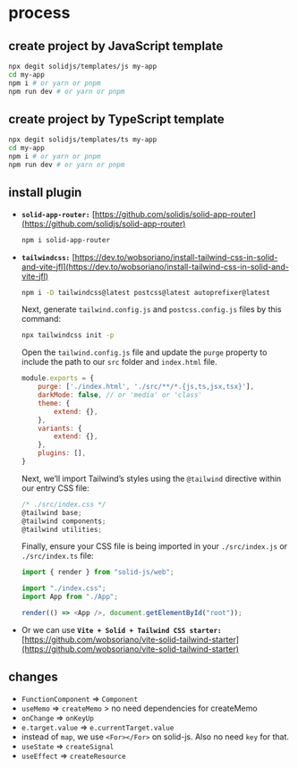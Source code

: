 # process

## create project by JavaScript template

```sh
npx degit solidjs/templates/js my-app
cd my-app
npm i # or yarn or pnpm
npm run dev # or yarn or pnpm
```

## create project by TypeScript template

```sh
npx degit solidjs/templates/ts my-app
cd my-app
npm i # or yarn or pnpm
npm run dev # or yarn or pnpm
```

## install plugin

- **`solid-app-router:`** [https://github.com/solidjs/solid-app-router](https://github.com/solidjs/solid-app-router)

    ```sh
    npm i solid-app-router
    ```

- **`tailwindcss:`** [https://dev.to/wobsoriano/install-tailwind-css-in-solid-and-vite-jfl](https://dev.to/wobsoriano/install-tailwind-css-in-solid-and-vite-jfl)

    ```sh
    npm i -D tailwindcss@latest postcss@latest autoprefixer@latest
    ```

    Next, generate `tailwind.config.js` and `postcss.config.js` files by this command:

    ```sh
    npx tailwindcss init -p
    ```

    Open the `tailwind.config.js` file and update the `purge` property to include the path to our `src` folder and `index.html` file.

    ```js
    module.exports = {
        purge: ['./index.html', './src/**/*.{js,ts,jsx,tsx}'],
        darkMode: false, // or 'media' or 'class'
        theme: {
            extend: {},
        },
        variants: {
            extend: {},
        },
        plugins: [],
    }
    ```

    Next, we’ll import Tailwind’s styles using the `@tailwind` directive within our entry CSS file:

    ```ts
    /* ./src/index.css */
    @tailwind base;
    @tailwind components;
    @tailwind utilities;
    ```

    Finally, ensure your CSS file is being imported in your `./src/index.js` or `./src/index.ts` file:

    ```ts
    import { render } from "solid-js/web";

    import "./index.css";
    import App from "./App";

    render(() => <App />, document.getElementById("root"));
    ```

- Or we can use **`Vite + Solid + Tailwind CSS starter:`** [https://github.com/wobsoriano/vite-solid-tailwind-starter](https://github.com/wobsoriano/vite-solid-tailwind-starter)


## changes

- `FunctionComponent` => `Component`
- `useMemo` => `createMemo` > no need dependencies for createMemo
- `onChange` => `onKeyUp`
- `e.target.value` => `e.currentTarget.value`
- instead of `map`, we use `<For></For>` on solid-js. Also no need `key` for that.
- `useState` => `createSignal`
- `useEffect` => `createResource`
